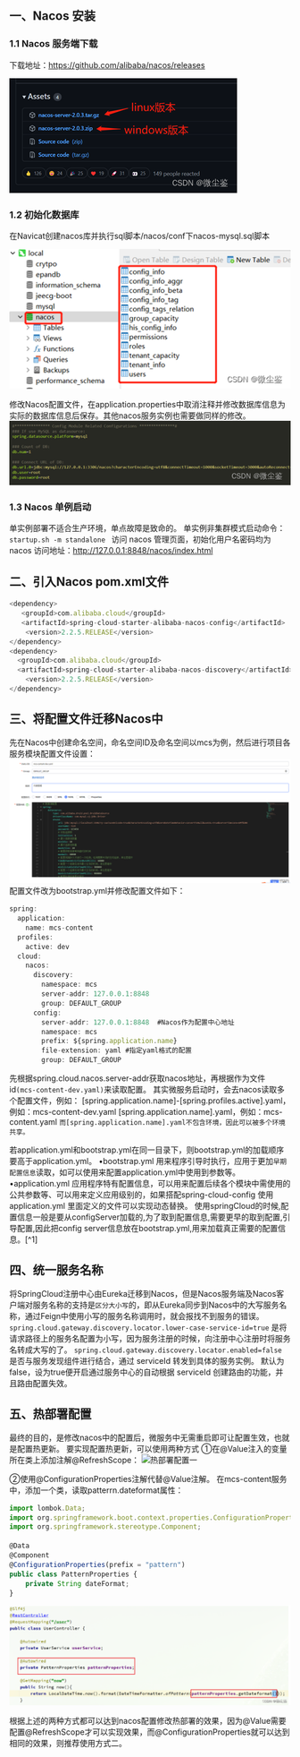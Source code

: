 ## 一、Nacos 安装
### 1.1  Nacos 服务端下载
下载地址：https://github.com/alibaba/nacos/releases

 ![Nacos下载](../../assets/imgs/springcloud/4076d7d52e794cc3b41a3246543f0c68.png)
### 1.2 初始化数据库
在Navicat创建nacos库并执行sql脚本/nacos/conf下nacos-mysql.sql脚本

 ![创建数据库执行SQL](../../assets/imgs/springcloud/44251c938b204d18b632fe99ec806bcb.png)

修改Nacos配置文件，在application.properties中取消注释并修改数据库信息为实际的数据库信息后保存。其他nacos服务实例也需要做同样的修改。
 ![配置文件](../../assets/imgs/springcloud/e72fe2f8ec264f9abf8e69fed183d721.png)

### 1.3 Nacos 单例启动
单实例部署不适合生产环境，单点故障是致命的。
单实例非集群模式启动命令：```startup.sh -m standalone ```
访问 nacos 管理页面，初始化用户名密码均为 nacos
访问地址：http://127.0.0.1:8848/nacos/index.html
## 二、引入Nacos pom.xml文件
```javascript
<dependency>
   <groupId>com.alibaba.cloud</groupId>
   <artifactId>spring-cloud-starter-alibaba-nacos-config</artifactId>
    <version>2.2.5.RELEASE</version>
</dependency>
<dependency>
  <groupId>com.alibaba.cloud</groupId>
  <artifactId>spring-cloud-starter-alibaba-nacos-discovery</artifactId>
    <version>2.2.5.RELEASE</version>
</dependency>
```
## 三、将配置文件迁移Nacos中
先在Nacos中创建命名空间，命名空间ID及命名空间以mcs为例，然后进行项目各服务模块配置文件设置：
![配置项目文件](../../assets/imgs/springcloud/ba89ce66907445408bb43d1ada2ec598.png)
配置文件改为bootstrap.yml并修改配置文件如下：

```javascript
spring:
  application:
    name: mcs-content
  profiles:
    active: dev
  cloud:
    nacos:
      discovery:
        namespace: mcs
        server-addr: 127.0.0.1:8848
        group: DEFAULT_GROUP
      config:
        server-addr: 127.0.0.1:8848  #Nacos作为配置中心地址
        namespace: mcs
        prefix: ${spring.application.name}
        file-extension: yaml #指定yaml格式的配置
        group: DEFAULT_GROUP
```

先根据spring.cloud.nacos.server-addr获取nacos地址，再根据作为文件id```(mcs-content-dev.yaml)```来读取配置。
其实微服务启动时，会去nacos读取多个配置文件，例如：
[spring.application.name]-[spring.profiles.active].yaml，例如：mcs-content-dev.yaml
[spring.application.name].yaml，例如：mcs-content.yaml
```而[spring.application.name].yaml不包含环境，因此可以被多个环境共享。```

若application.yml和bootstrap.yml在同⼀⽬录下，则bootstrap.yml的加载顺序要⾼于application.yml。
•bootstrap.yml 用来程序引导时执行，应用于更加```早期配置信息```读取，如可以使用来配置application.yml中使用到参数等。
•application.yml 应用程序特有配置信息，可以用来配置后续各个模块中需使用的公共参数等、可以⽤来定义应⽤级别的，如果搭配spring-cloud-config 使⽤ application.yml ⾥⾯定义的⽂件可以实现动态替换。
使用springCloud的时候,配置信息一般是要从configServer加载的,为了取到配置信息,需要更早的取到配置,引导配置,因此把config server信息放在bootstrap.yml,用来加载真正需要的配置信息。[^1]
## 四、统一服务名称
将SpringCloud注册中心由Eureka迁移到Nacos，但是Nacos服务端及Nacos客户端对服务名称的支持是```区分大小写```的，即从Eureka同步到Nacos中的大写服务名称，通过Feign中使用小写的服务名称调用时，就会报找不到服务的错误。
```spring.cloud.gateway.discovery.locator.lower-case-service-id=true```
是将请求路径上的服务名配置为小写，因为服务注册的时候，向注册中心注册时将服务名转成大写的了。
```spring.cloud.gateway.discovery.locator.enabled=false```
是否与服务发现组件进行结合，通过 serviceId 转发到具体的服务实例。
默认为false，设为true便开启通过服务中心的自动根据 serviceId 创建路由的功能，并且路由配置失效。

## 五、热部署配置
最终的目的，是修改nacos中的配置后，微服务中无需重启即可让配置生效，也就是配置热更新。
要实现配置热更新，可以使用两种方式
①在@Value注入的变量所在类上添加注解@RefreshScope：
 ![热部署配置一](../../assets/imgs/springcloud/7f0fae48608a40d9a8a9378c411797c8.png)

②使用@ConfigurationProperties注解代替@Value注解。
在mcs-content服务中，添加一个类，读取patterrn.dateformat属性：
```javascript
import lombok.Data;
import org.springframework.boot.context.properties.ConfigurationProperties;
import org.springframework.stereotype.Component;
 
@Data
@Component
@ConfigurationProperties(prefix = "pattern")
public class PatternProperties {
    private String dateFormat;
}
```
 ![热部署配置二](../../assets/imgs/springcloud/1539367caadd43fbbc4c1d2f46f460da.png)

根据上述的两种方式都可以达到nacos配置修改热部署的效果，因为@Value需要配置@RefreshScope才可以实现效果，而@ConfigurationProperties就可以达到相同的效果，则推荐使用方式二。